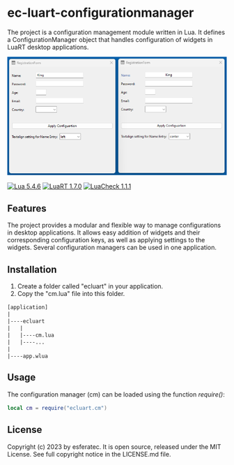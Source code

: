 # ec-luart-configurationmanager

The project is a configuration management module written in Lua. It defines a ConfigurationManager object that handles configuration of widgets in LuaRT desktop applications.

![example](/readme.png)

[![Lua 5.4.6](https://badgen.net/badge/Lua/5.4.6/yellow)](https://github.com/lua/lua)
[![LuaRT 1.7.0](https://badgen.net/badge/LuaRT/1.7.0/blue)](https://github.com/samyeyo/LuaRT)
[![LuaCheck 1.1.1](https://badgen.net/badge/LuaCheck/1.1.1/green)](https://github.com/lunarmodules/luacheck)

## Features

The project provides a modular and flexible way to manage configurations in desktop applications. It allows easy addition of widgets and their corresponding configuration  keys, as well as applying settings to the widgets. Several configuration  managers can be used in one application.

## Installation

1. Create a folder called "ecluart" in your application.
2. Copy the "cm.lua" file into this folder.

```text
[application]
|
|----ecluart
|   |
|   |----cm.lua
|   |----...
|
|----app.wlua
```

## Usage

The configuration manager (cm) can be loaded using the function *require()*:

```lua
local cm = require("ecluart.cm") 
```

## License

Copyright (c) 2023 by esferatec.
It is open source, released under the MIT License.
See full copyright notice in the LICENSE.md file.
